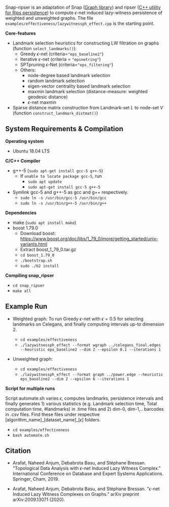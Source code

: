 Snap-ripser is an adaptation of Snap ([Graph library](https://github.com/snap-stanford/snap)) and ripser ([C++ utility for Rips persistence](https://github.com/Ripser/ripser)) to compute $\epsilon$-net induced lazy-witness persistence of weighted and unweighted graphs. The file `examples/effectiveness/lazywitnessph_effect.cpp` is the starting point. 

<b> Core-features </b>
- Landmark selection heuristics for constructing LW filtration on graphs (function `select_landmarks()`):
  - Greedy $\epsilon$-net (criteria=`"eps_baseline2"`)
  - Iterative $\epsilon$-net (criteria = `"epsnetring"`)
  - SPTpruning $\epsilon$-Net (criteria=`"eps_filtering"`)
  - Others:
    - node-degree based landmark selection
    - random landmark selection
    - eigen-vector centrality based landmark selection
    - maxmin landmark selection (distance-measure: weighted geodesic distance)
    - $\epsilon$-net maxmin
- Sparse distance matrix construction from Landmark-set $L$ to node-set $V$ (function `construct_landmark_distmat()`)
  
<h2> System Requirements & Compilation </h2>  

<b> Operating system</b>
- Ubuntu 18.04 LTS
  
<b>C/C++ Compiler </b>
- g++-5 (`sudo apt-get install gcc-5 g++-5`)
  - If `unable to locate package gcc-5`, run 
    - `sudo apt update` 
    - `sudo apt-get install gcc-5 g++-5`
- Symlink gcc-5 and g++-5 as gcc and g++ respectively.
  - `sudo ln -s /usr/bin/gcc-5 /usr/bin/gcc`
  - `sudo ln -s /usr/bin/g++-5 /usr/bin/g++`
  
<b>Dependencies</b>
- make (`sudo apt install make`)
- boost 1.79.0
  - Download boost: https://www.boost.org/doc/libs/1_79_0/more/getting_started/unix-variants.html 
  - Extract boost_1_79_0.tar.gz
  - `cd boost_1.79_0`
  - `./bootstrap.sh`
  - `sudo ./b2 install`

<b> Compiling snap_ripser </b>
- `cd snap_ripser`
- `make all`

<h2> Example Run </h2>

- Weighted graph: To run Greedy $\epsilon$-net with $\epsilon = 0.5$ for selecting landmarks on Celegans, and finally computing intervals up-to dimension 2.
  - `cd examples/effectiveness`
  - `./lazywitnessph_effect --format wgraph ../celegans_final.edges --heuristic eps_baseline2 --dim 2 --epsilon 0.1 --iterations 1`

- Unweighted graph:
  - `cd examples/effectiveness`
  - `./lazywitnessph_effect --format graph ../power.edge --heuristic eps_baseline2 --dim 2 --epsilon 6 --iterations 1`
  
<b> Script for multiple runs </b>

Script automate.sh varies $\epsilon$, computes landmarks, persistence intervals and finally generates 1) various statistics (e.g. Landmark selection time, Total computation time, #landmarks) in .time files and 2) dim-0, dim-1,.. barcodes in .csv files. Find these files under respective [algorithm_name]\_[dataset_name]\_[$\epsilon$] folders.
- `cd examples/effectiveness`
- `bash automate.sh`

<h2> Citation </h2>

- Arafat, Naheed Anjum, Debabrota Basu, and Stéphane Bressan. "Topological Data Analysis with $\epsilon$-net Induced Lazy Witness Complex." International Conference on Database and Expert Systems Applications. Springer, Cham, 2019.
  
- Arafat, Naheed Anjum, Debabrota Basu, and Stéphane Bressan. "$\epsilon$-net Induced Lazy Witness Complexes on Graphs." arXiv preprint arXiv:2009.13071 (2020).



